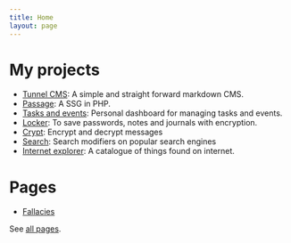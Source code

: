 ```yaml
---
title: Home
layout: page
---
```


# My projects

- [Tunnel CMS](https://github.com/ReactiveMatter/tunnelcms): A simple and straight forward markdown CMS.
- [Passage](https://github.com/ReactiveMatter/passage): A SSG in PHP.
- [Tasks and events](https://github.com/ReactiveMatter/tasks-and-events):  Personal dashboard for managing tasks and events.
- [Locker](/locker): To save passwords, notes and journals with encryption.
- [Crypt](crypt): Encrypt and decrypt messages
- [Search](search): Search modifiers on popular search engines
- [Internet explorer](internet-explorer): A catalogue of things found on internet.

# Pages

- [Fallacies](fallacies/)

See [all pages](all-pages/).